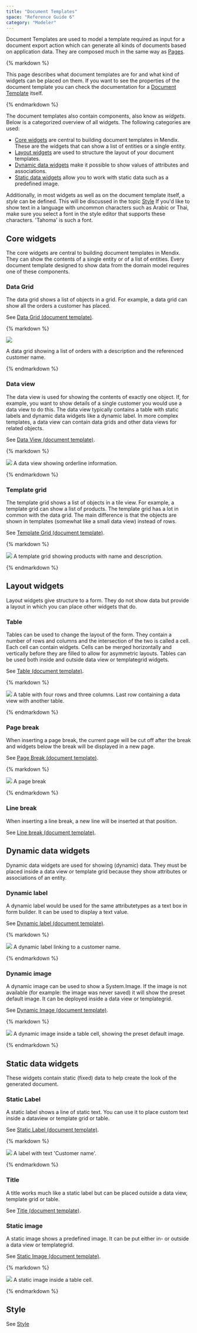 ```yaml
---
title: "Document Templates"
space: "Reference Guide 6"
category: "Modeler"
---
```



Document Templates are used to model a template required as input for a document export action which can generate all kinds of documents based on application data. They are composed much in the same way as [Pages](pages).

<div class="alert alert-warning">{% markdown %}

This page describes what document templates are for and what kind of widgets can be placed on them. If you want to see the properties of the document template you can check the documentation for a [Document Template](document-template) itself.

{% endmarkdown %}</div>

The document templates also contain components, also know as _widgets_. Below is a categorized overview of all widgets. The following categories are used:

*   [Core widgets](document-templates) are central to building document templates in Mendix. These are the widgets that can show a list of entities or a single entity.
*   [Layout widgets](document-templates) are used to structure the layout of your document templates.
*   [Dynamic data widgets](document-templates) make it possible to show values of attributes and associations.
*   [Static data widgets](document-templates) allow you to work with static data such as a predefined image.

Additionally, in most widgets as well as on the document template itself, a _style_ can be defined. This will be discussed in the topic [Style](document-templates)
If you'd like to show text in a language with uncommon characters such as Arabic or Thai, make sure you select a font in the style editor that supports these characters. 'Tahoma' is such a font.

## Core widgets

The core widgets are central to building document templates in Mendix. They can show the contents of a single entity or of a list of entities. Every document template designed to show data from the domain model requires one of these components.

### Data Grid

The data grid shows a list of objects in a grid. For example, a data grid can show all the orders a customer has placed.

See [Data Grid (document template)](data-grid).

<div class="alert alert-info">{% markdown %}

[![](attachments/819203/918138.png)](data-grid)

A data grid showing a list of orders with a description and the referenced customer name.

{% endmarkdown %}</div>

### Data view

The data view is used for showing the contents of exactly one object. If, for example, you want to show details of a single customer you would use a data view to do this. The data view typically contains a table with static labels and dynamic data widgets like a dynamic label. In more complex templates, a data view can contain data grids and other data views for related objects.

See [Data View (document template)](data-view).

<div class="alert alert-info">{% markdown %}

[![](attachments/819203/918139.png)](data-view)
A data view showing orderline information.

{% endmarkdown %}</div>

### Template grid

The template grid shows a list of objects in a tile view. For example, a template grid can show a list of products. The template grid has a lot in common with the data grid. The main difference is that the objects are shown in templates (somewhat like a small data view) instead of rows.

See [Template Grid (document template)](template-grid).

<div class="alert alert-info">{% markdown %}

[![](attachments/819203/918137.png)](template-grid)
A template grid showing products with name and description.

{% endmarkdown %}</div>

## Layout widgets

Layout widgets give structure to a form. They do not show data but provide a layout in which you can place other widgets that do.

### Table

Tables can be used to change the layout of the form. They contain a number of rows and columns and the intersection of the two is called a cell. Each cell can contain widgets. Cells can be merged horizontally and vertically before they are filled to allow for asymmetric layouts.
Tables can be used both inside and outside data view or templategrid widgets.

See [Table (document template)](table).

<div class="alert alert-info">{% markdown %}

[![](attachments/819203/918134.png)](table)
A table with four rows and three columns. Last row containing a data view with another table.

{% endmarkdown %}</div>

### Page break

When inserting a page break, the current page will be cut off after the break and widgets below the break will be displayed in a new page.

See [Page Break (document template)](page-break-document-template).

<div class="alert alert-info">{% markdown %}

[![](attachments/819203/918135.png)](page-break-document-template)
A page break

{% endmarkdown %}</div>

### Line break

When inserting a line break, a new line will be inserted at that position.

See [Line break (document template)](line-break-document-template).

## Dynamic data widgets

Dynamic data widgets are used for showing (dynamic) data. They must be placed inside a data view or template grid because they show attributes or associations of an entity.

### Dynamic label

A dynamic label would be used for the same attributetypes as a text box in form builder. It can be used to display a text value.

See [Dynamic label (document template)](dynamic-label-document-template).

<div class="alert alert-info">{% markdown %}

[![](attachments/819203/918131.png)](dynamic-label-document-template)
A dynamic label linking to a customer name.

{% endmarkdown %}</div>

### Dynamic image

A dynamic image can be used to show a System.Image. If the image is not available (for example: the image was never saved) it will show the preset default image. It can be deployed inside a data view or templategrid.

See [Dynamic Image (document template)](dynamic-image-document-template).

<div class="alert alert-info">{% markdown %}

[![](attachments/819203/918132.png)](dynamic-image-document-template)
A dynamic image inside a table cell, showing the preset default image.

{% endmarkdown %}</div>

## Static data widgets

These widgets contain static (fixed) data to help create the look of the generated document.

### Static Label

A static label shows a line of static text. You can use it to place custom text inside a dataview or template grid or table.

See [Static Label (document template)](static-label-document-template).

<div class="alert alert-info">{% markdown %}

[![](attachments/819203/918130.png)](static-label-document-template)
A label with text 'Customer name'.

{% endmarkdown %}</div>

### Title

A title works much like a static label but can be placed outside a data view, template grid or table.

See [Title (document template)](title-document-template).

### Static image

A static image shows a predefined image. It can be put either in- or outside a data view or templategrid.

See [Static Image (document template)](static-image-document-template).

<div class="alert alert-info">{% markdown %}

[![](attachments/819203/918133.png)](static-image-document-template)
A static image inside a table cell.

{% endmarkdown %}</div>

## Style

See [Style](style)

